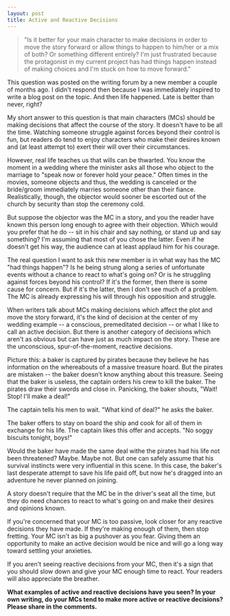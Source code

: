 ```yaml
---
layout: post
title: Active and Reactive Decisions
---
```


>"Is it better for your main character to make decisions in order to move the story forward or allow things to happen to him/her or a mix of both? Or something different entirely? I'm just frustrated because the protagonist in my current project has had things happen instead of making choices and I'm stuck on how to move forward."

This question was posted on the writing forum by a new member a couple of months ago. I didn't respond then because I was immediately inspired to write a blog post on the topic. And then life happened. Late is better than never, right?

My short answer to this question is that main characters (MCs) should be making decisions that affect the course of the story. It doesn't have to be all the time. Watching someone struggle against forces beyond their control is fun, but readers do tend to enjoy characters who make their desires known and (at least attempt to) exert their will over their circumstances.

However, real life teaches us that wills can be thwarted. You know the moment in a wedding where the minister asks all those who object to the marriage to "speak now or forever hold your peace." Often times in the movies, someone objects and thus, the wedding is canceled or the bride/groom immediately marries someone other than their fiance. Realistically, though, the objector would sooner be escorted out of the church by security than stop the ceremony cold.

But suppose the objector was the MC in a story, and you the reader have known this person long enough to agree with their objection. Which would you prefer that he do -- sit in his chair and say nothing, or stand up and say something? I'm assuming that most of you chose the latter. Even if he doesn't get his way, the audience can at least applaud him for his courage.

The real question I want to ask this new member is in what way has the MC "had things happen"? Is he being strung along a series of unfortunate events without a chance to react to what's going on? Or is he struggling against forces beyond his control? If it's the former, then there is some cause for concern. But if it's the latter, then I don't see much of a problem. The MC is already expressing his will through his opposition and struggle.

When writers talk about MCs making decisions which affect the plot and move the story forward, it's the kind of decision at the center of my wedding example -- a conscious, premeditated decision -- or what I like to call an active decision. But there is another category of decisions which aren't as obvious but can have just as much impact on the story. These are the unconscious, spur-of-the-moment, reactive decisions.

Picture this: a baker is captured by pirates because they believe he has information on the whereabouts of a massive treasure hoard. But the pirates are mistaken -- the baker doesn't know anything about this treasure. Seeing that the baker is useless, the captain orders his crew to kill the baker. The pirates draw their swords and close in. Panicking, the baker shouts, "Wait! Stop! I'll make a deal!"

The captain tells his men to wait. "What kind of deal?" he asks the baker.

The baker offers to stay on board the ship and cook for all of them in exchange for his life. The captain likes this offer and accepts. "No soggy biscuits tonight, boys!"

Would the baker have made the same deal withe the pirates had his life not been threatened? Maybe. Maybe not. But one can safely assume that his survival instincts were very influential in this scene. In this case, the baker's last desperate attempt to save his life paid off, but now he's dragged into an adventure he never planned on joining.

A story doesn't require that the MC be in the driver's seat all the time, but they do need chances to react to what's going on and make their desires and opinions known.

If you're concerned that your MC is too passive, look closer for any reactive decisions they have made. If they're making enough of them, then stop fretting. Your MC isn't as big a pushover as you fear. Giving them an opportunity to make an active decision would be nice and will go a long way toward settling your anxieties.

If you aren't seeing reactive decisions from your MC, then it's a sign that you should slow down and give your MC enough time to react. Your readers will also appreciate the breather.

**What examples of active and reactive decisions have you seen? In your own writing, do your MCs tend to make more active or reactive decisions? Please share in the comments.**